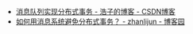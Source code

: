 

* [消息队列实现分布式事务 - 浩子的博客 - CSDN博客 ](http://blog.csdn.net/u013851082/article/details/53671402)
* [如何用消息系统避免分布式事务？ - zhanlijun - 博客园 ](http://www.cnblogs.com/LBSer/p/4715395.html)